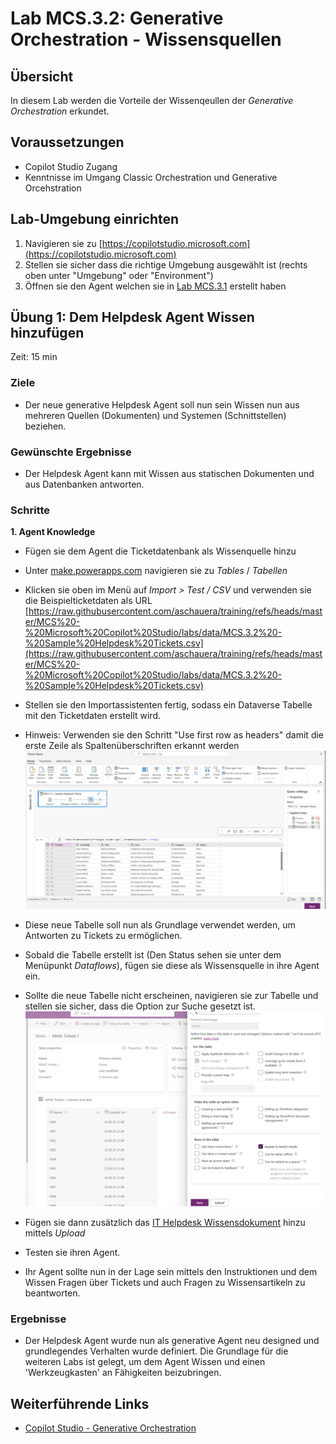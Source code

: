 # Lab MCS.3.2: Generative Orchestration - Wissensquellen

## Übersicht
In diesem Lab werden die Vorteile der Wissenqeullen der *Generative Orchestration* erkundet.

## Voraussetzungen
- Copilot Studio Zugang
- Kenntnisse im Umgang Classic Orchestration und Generative Orcehstration

## Lab-Umgebung einrichten
1. Navigieren sie zu [https://copilotstudio.microsoft.com](https://copilotstudio.microsoft.com)
2. Stellen sie sicher dass die richtige Umgebung ausgewählt ist (rechts oben unter "Umgebung" oder "Environment")
3. Öffnen sie den Agent welchen sie in [Lab MCS.3.1](Lab%20MCS.3.1%20-%20Generative%20Orchestration.md) erstellt haben

## Übung 1: Dem Helpdesk Agent Wissen hinzufügen
Zeit: 15 min
### Ziele
- Der neue generative Helpdesk Agent soll nun sein Wissen nun aus mehreren Quellen (Dokumenten) und Systemen (Schnittstellen) beziehen.

### Gewünschte Ergebnisse
-  Der Helpdesk Agent kann mit Wissen aus statischen Dokumenten und aus Datenbanken antworten.

### Schritte

**1. Agent Knowledge**

- Fügen sie dem Agent die Ticketdatenbank als Wissenquelle hinzu
- Unter [make.powerapps.com](https://make.powerapps.com) navigieren sie zu *Tables* / *Tabellen*
- Klicken sie oben im Menü auf *Import > Test / CSV* und verwenden sie die Beispielticketdaten als URL
[https://raw.githubusercontent.com/aschauera/training/refs/heads/master/MCS%20-%20Microsoft%20Copilot%20Studio/labs/data/MCS.3.2%20-%20Sample%20Helpdesk%20Tickets.csv](https://raw.githubusercontent.com/aschauera/training/refs/heads/master/MCS%20-%20Microsoft%20Copilot%20Studio/labs/data/MCS.3.2%20-%20Sample%20Helpdesk%20Tickets.csv)

- Stellen sie den Importassistenten fertig, sodass ein Dataverse Tabelle mit den Ticketdaten erstellt wird.
- Hinweis: Verwenden sie den Schritt "Use first row as headers" damit die erste Zeile als Spaltenüberschriften erkannt werden
![](../img/M04_ImportTicketData.png)
- Diese neue Tabelle soll nun als Grundlage verwendet werden, um Antworten zu Tickets zu ermöglichen.

- Sobald die Tabelle erstellt ist  (Den Status sehen sie unter dem Menüpunkt *Dataflows*), fügen sie diese als Wissensquelle in ihre Agent ein.
- Sollte die neue Tabelle nicht erscheinen, navigieren sie zur Tabelle und stellen sie sicher, dass die Option zur Suche gesetzt ist.
![Dataverse Search](../img/M04_EnableDVSearch.png)
- Fügen sie dann zusätzlich das [IT Helpdesk Wissensdokument](../labs/data/M03%20GenAnswers%20-%20HelpDesk%20KB%20Document.pdf) hinzu mittels *Upload*

- Testen sie ihren Agent. 
- Ihr Agent sollte nun in der Lage sein mittels den Instruktionen und dem Wissen Fragen über Tickets und auch Fragen zu Wissensartikeln zu beantworten.

### Ergebnisse
- Der Helpdesk Agent wurde nun als generative Agent neu designed und grundlegendes Verhalten wurde definiert. Die Grundlage für die weiteren Labs ist gelegt, um dem Agent Wissen und einen 'Werkzeugkasten' an Fähigkeiten beizubringen.



## Weiterführende Links
- [Copilot Studio - Generative Orchestration](https://learn.microsoft.com/en-us/microsoft-copilot-studio/advanced-generative-actions)
